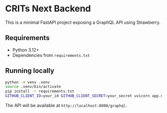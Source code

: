 # CRITs Next Backend

This is a minimal FastAPI project exposing a GraphQL API using Strawberry.

## Requirements

- Python 3.12+
- Dependencies from `requirements.txt`

## Running locally

```bash
python -m venv .venv
source .venv/bin/activate
pip install -r requirements.txt
GITHUB_CLIENT_ID=your_id GITHUB_CLIENT_SECRET=your_secret uvicorn app.main:app --reload
```

The API will be available at `http://localhost:8000/graphql`.

